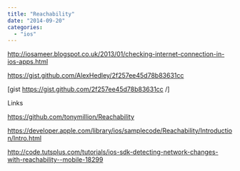 ```yaml
---
title: "Reachability"
date: "2014-09-20"
categories: 
  - "ios"
---
```


http://iosameer.blogspot.co.uk/2013/01/checking-internet-connection-in-ios-apps.html

https://gist.github.com/AlexHedley/2f257ee45d78b83631cc

\[gist https://gist.github.com/2f257ee45d78b83631cc /\]

Links

https://github.com/tonymillion/Reachability

https://developer.apple.com/library/ios/samplecode/Reachability/Introduction/Intro.html

http://code.tutsplus.com/tutorials/ios-sdk-detecting-network-changes-with-reachability--mobile-18299
